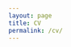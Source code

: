 ```yaml
---
layout: page
title: CV
permalink: /cv/
---
```


<object data="http://maxnfrankel.github.io/pages/CV/CV_MaxFrankel.pdf" type="application/pdf" width="700px" height="700px">
</object>